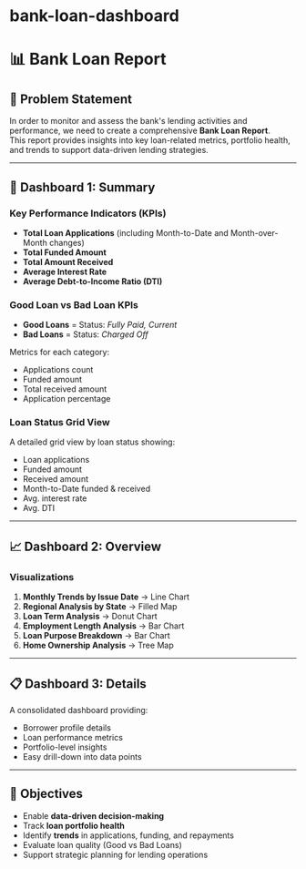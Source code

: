 # bank-loan-dashboard
# 📊 Bank Loan Report

## 📌 Problem Statement
In order to monitor and assess the bank's lending activities and performance, we need to create a comprehensive **Bank Loan Report**.  
This report provides insights into key loan-related metrics, portfolio health, and trends to support data-driven lending strategies.

---

## 🏦 Dashboard 1: Summary
### Key Performance Indicators (KPIs)
- **Total Loan Applications** (including Month-to-Date and Month-over-Month changes)
- **Total Funded Amount**
- **Total Amount Received**
- **Average Interest Rate**
- **Average Debt-to-Income Ratio (DTI)**

### Good Loan vs Bad Loan KPIs
- **Good Loans** = Status: *Fully Paid, Current*
- **Bad Loans** = Status: *Charged Off*

Metrics for each category:
- Applications count
- Funded amount
- Total received amount
- Application percentage

### Loan Status Grid View
A detailed grid view by loan status showing:
- Loan applications
- Funded amount
- Received amount
- Month-to-Date funded & received
- Avg. interest rate
- Avg. DTI

---

## 📈 Dashboard 2: Overview
### Visualizations
1. **Monthly Trends by Issue Date** → Line Chart
2. **Regional Analysis by State** → Filled Map
3. **Loan Term Analysis** → Donut Chart
4. **Employment Length Analysis** → Bar Chart
5. **Loan Purpose Breakdown** → Bar Chart
6. **Home Ownership Analysis** → Tree Map

---

## 📋 Dashboard 3: Details
A consolidated dashboard providing:
- Borrower profile details
- Loan performance metrics
- Portfolio-level insights
- Easy drill-down into data points

---

## 🎯 Objectives
- Enable **data-driven decision-making**
- Track **loan portfolio health**
- Identify **trends** in applications, funding, and repayments
- Evaluate loan quality (Good vs Bad Loans)
- Support strategic planning for lending operations

